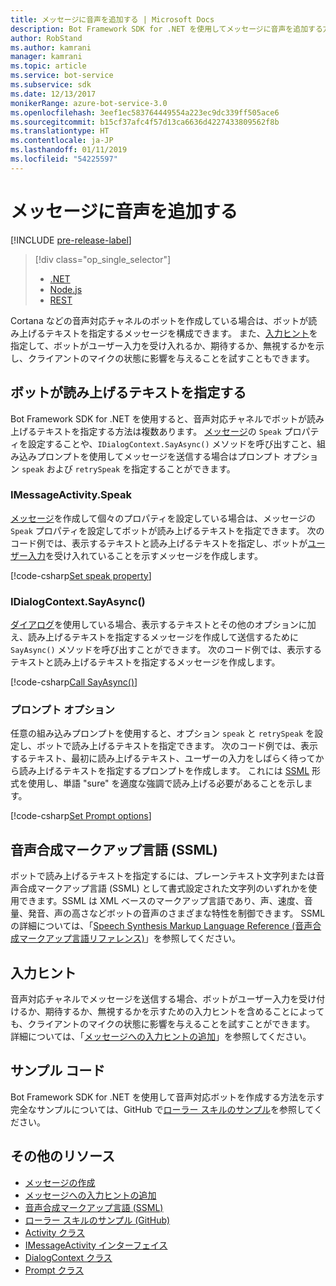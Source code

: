 ```yaml
---
title: メッセージに音声を追加する | Microsoft Docs
description: Bot Framework SDK for .NET を使用してメッセージに音声を追加する方法について説明します。
author: RobStand
ms.author: kamrani
manager: kamrani
ms.topic: article
ms.service: bot-service
ms.subservice: sdk
ms.date: 12/13/2017
monikerRange: azure-bot-service-3.0
ms.openlocfilehash: 3eef1ec583764449554a223ec9dc339ff505ace6
ms.sourcegitcommit: b15cf37afc4f57d13ca6636d4227433809562f8b
ms.translationtype: HT
ms.contentlocale: ja-JP
ms.lasthandoff: 01/11/2019
ms.locfileid: "54225597"
---
```

# <a name="add-speech-to-messages"></a>メッセージに音声を追加する

[!INCLUDE [pre-release-label](../includes/pre-release-label-v3.md)]

> [!div class="op_single_selector"]
> - [.NET](../dotnet/bot-builder-dotnet-text-to-speech.md)
> - [Node.js](../nodejs/bot-builder-nodejs-text-to-speech.md)
> - [REST](../rest-api/bot-framework-rest-connector-text-to-speech.md)

Cortana などの音声対応チャネルのボットを作成している場合は、ボットが読み上げるテキストを指定するメッセージを構成できます。 また、[入力ヒント](bot-builder-dotnet-add-input-hints.md)を指定して、ボットがユーザー入力を受け入れるか、期待するか、無視するかを示し、クライアントのマイクの状態に影響を与えることを試すこともできます。

## <a name="specify-text-to-be-spoken-by-your-bot"></a>ボットが読み上げるテキストを指定する

Bot Framework SDK for .NET を使用すると、音声対応チャネルでボットが読み上げるテキストを指定する方法は複数あります。 [メッセージ][IMessageActivity]の `Speak` プロパティを設定することや、`IDialogContext.SayAsync()` メソッドを呼び出すこと、組み込みプロンプトを使用してメッセージを送信する場合はプロンプト オプション `speak` および `retrySpeak` を指定することができます。

### <a id="message-speak"></a> IMessageActivity.Speak

[メッセージ][IMessageActivity]を作成して個々のプロパティを設定している場合は、メッセージの `Speak` プロパティを設定してボットが読み上げるテキストを指定できます。 次のコード例では、表示するテキストと読み上げるテキストを指定し、ボットが[ユーザー入力](bot-builder-dotnet-add-input-hints.md)を受け入れていることを示すメッセージを作成します。

[!code-csharp[Set speak property](../includes/code/dotnet-text-to-speech.cs#Speak1)]

### <a id="say-async"></a> IDialogContext.SayAsync()

[ダイアログ](bot-builder-dotnet-dialogs.md)を使用している場合、表示するテキストとその他のオプションに加え、読み上げるテキストを指定するメッセージを作成して送信するために `SayAsync()` メソッドを呼び出すことができます。 次のコード例では、表示するテキストと読み上げるテキストを指定するメッセージを作成します。

[!code-csharp[Call SayAsync()](../includes/code/dotnet-text-to-speech.cs#Speak2)]

### <a id="prompt-options"></a> プロンプト オプション

任意の組み込みプロンプトを使用すると、オプション `speak` と `retrySpeak` を設定し、ボットで読み上げるテキストを指定できます。 次のコード例では、表示するテキスト、最初に読み上げるテキスト、ユーザーの入力をしばらく待ってから読み上げるテキストを指定するプロンプトを作成します。 これには [SSML](#ssml) 形式を使用し、単語 "sure" を適度な強調で読み上げる必要があることを示します。

[!code-csharp[Set Prompt options](../includes/code/dotnet-text-to-speech.cs#Speak3)]

## <a id="ssml"></a> 音声合成マークアップ言語 (SSML)

ボットで読み上げるテキストを指定するには、プレーンテキスト文字列または音声合成マークアップ言語 (SSML) として書式設定された文字列のいずれかを使用できます。SSML は XML ベースのマークアップ言語であり、声、速度、音量、発音、声の高さなどボットの音声のさまざまな特性を制御できます。 SSML の詳細については、「<a href="https://msdn.microsoft.com/en-us/library/hh378377(v=office.14).aspx" target="_blank">Speech Synthesis Markup Language Reference (音声合成マークアップ言語リファレンス)</a>」を参照してください。

## <a name="input-hints"></a>入力ヒント

音声対応チャネルでメッセージを送信する場合、ボットがユーザー入力を受け付けるか、期待するか、無視するかを示すための入力ヒントを含めることによっても、クライアントのマイクの状態に影響を与えることを試すことができます。 詳細については、「[メッセージへの入力ヒントの追加](bot-builder-dotnet-add-input-hints.md)」を参照してください。

## <a name="sample-code"></a>サンプル コード 

Bot Framework SDK for .NET を使用して音声対応ボットを作成する方法を示す完全なサンプルについては、GitHub で<a href="https://github.com/Microsoft/BotBuilder-Samples/tree/v3-sdk-samples/CSharp" target="_blank">ローラー スキルのサンプル</a>を参照してください。

## <a name="additional-resources"></a>その他のリソース

- [メッセージの作成](bot-builder-dotnet-create-messages.md)
- [メッセージへの入力ヒントの追加](bot-builder-dotnet-add-input-hints.md)
- <a href="https://msdn.microsoft.com/en-us/library/hh378377(v=office.14).aspx" target="_blank">音声合成マークアップ言語 (SSML)</a>
- <a href="https://github.com/Microsoft/BotBuilder-Samples/tree/master/CSharp/demo-RollerSkill" target="_blank">ローラー スキルのサンプル (GitHub)</a>
- <a href="https://docs.botframework.com/en-us/csharp/builder/sdkreference/dc/d2f/class_microsoft_1_1_bot_1_1_connector_1_1_activity.html" target="_blank">Activity クラス</a>
- <a href="/dotnet/api/microsoft.bot.connector.imessageactivity" target="_blank">IMessageActivity インターフェイス</a>
- <a href="/dotnet/api/microsoft.bot.builder.dialogs.internals.dialogcontext" target="_blank">DialogContext クラス</a>
- <a href="/dotnet/api/microsoft.bot.builder.dialogs.internals.prompt-2" target="_blank">Prompt クラス</a>

[IMessageActivity]: /dotnet/api/microsoft.bot.connector.imessageactivity

